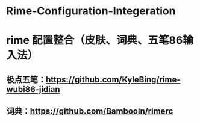 # Rime-Configuration-Integeration
# rime 配置整合（皮肤、词典、五笔86输入法）
## 极点五笔：https://github.com/KyleBing/rime-wubi86-jidian
## 词典：https://github.com/Bambooin/rimerc

